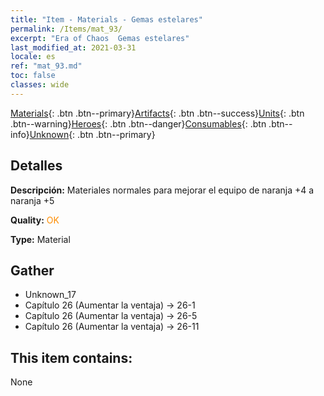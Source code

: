 ```yaml
---
title: "Item - Materials - Gemas estelares"
permalink: /Items/mat_93/
excerpt: "Era of Chaos  Gemas estelares"
last_modified_at: 2021-03-31
locale: es
ref: "mat_93.md"
toc: false
classes: wide
---
```

 [Materials](/es/Items/){: .btn .btn--primary}[Artifacts](/es/Items/Artifacts/){: .btn .btn--success}[Units](/es/Items/Units/){: .btn .btn--warning}[Heroes](/es/Items/Heroes/){: .btn .btn--danger}[Consumables](/es/Items/Consumables/){: .btn .btn--info}[Unknown](/es/Items/Unknown/){: .btn .btn--primary}

## Detalles
 **Descripción:** Materiales normales para mejorar el equipo de naranja +4 a naranja +5

 **Quality:** <span style="color: #FF8C00">OK</span>

 **Type:** Material

## Gather

*    Unknown_17 
*    Capítulo 26 (Aumentar la ventaja) -> 26-1 
*    Capítulo 26 (Aumentar la ventaja) -> 26-5 
*    Capítulo 26 (Aumentar la ventaja) -> 26-11 

## This item contains:

  None

